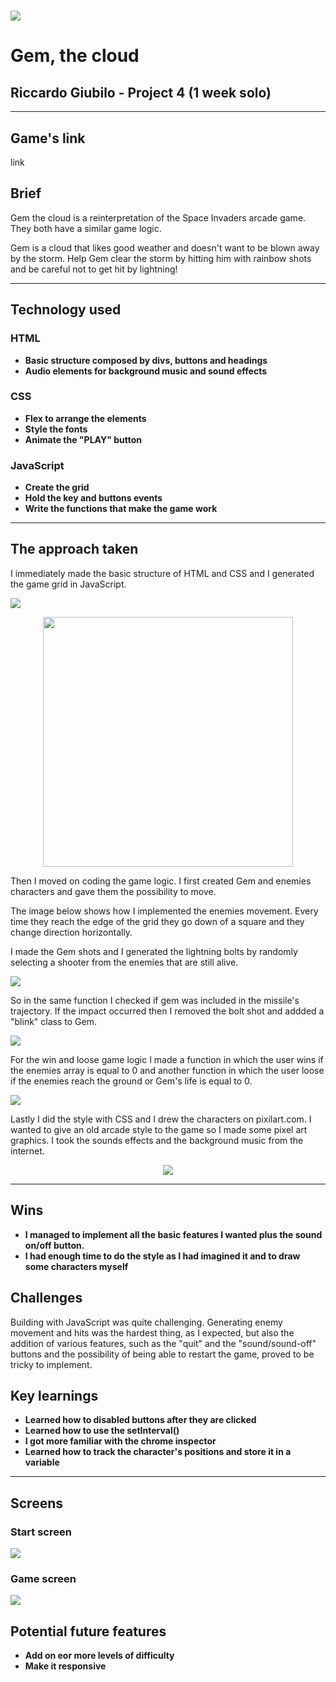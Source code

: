 # ![](https://ga-dash.s3.amazonaws.com/production/assets/logo-9f88ae6c9c3871690e33280fcf557f33.png)
# Gem, the cloud
## Riccardo Giubilo - Project 4 (1 week solo)

---
## Game's link
link 

## Brief
Gem the cloud is a reinterpretation of the Space Invaders arcade game. They both have a similar game logic. 

Gem is a cloud that likes good weather and doesn't want to be blown away by the storm. 
Help Gem clear the storm by hitting him with rainbow shots and be careful not to get hit by lightning!

---
## Technology used

### HTML
* **Basic structure composed by divs, buttons and headings**
* **Audio elements for background music and sound effects**

### CSS
* **Flex to arrange the elements**
* **Style the fonts**
* **Animate the "PLAY" button**

### JavaScript
* **Create the grid**
* **Hold the key and buttons events**
* **Write the functions that make the game work**

---
## The approach taken

I immediately made the basic structure of HTML and CSS and I generated the game grid in JavaScript. 

![](readme-images/create-grid.png)

<p align="center">
<img src="readme-images/grid.jpg" width="400">
</p>

Then I moved on coding the game logic.
I first created Gem and enemies characters and gave them the possibility to move.

The image below shows how I implemented the enemies movement. Every time they reach the edge of the grid they go down of a square and they change direction horizontally.

I made the Gem shots and I generated the lightning bolts by randomly selecting a shooter from the enemies that are still alive. 

![](readme-images/enemies-shot.png)

So in the same function I checked if gem was included in the missile's trajectory. If the impact occurred then I removed the bolt shot and addded a "blink" class to Gem.

![](readme-images/check-impact.png)

For the win and loose game logic I made a function in which the user wins if the enemies array is equal to 0 and another function in which the user loose if the enemies reach the ground or Gem's life is equal to 0.

![](readme-images/check-victory-game-over.png)

Lastly I did the style with CSS and I drew the characters on pixilart.com. 
I wanted to give an old arcade style to the game so I made some pixel art graphics. 
I took the sounds effects and the background music from the internet. 
<p align="center">
<img src="assets/gem.png">
</p>

---
## Wins

* **I managed to implement all the basic features I wanted plus the sound on/off button.**
* **I had enough time to do the style as I had imagined it and to draw some characters myself**

## Challenges

Building with JavaScript was quite challenging. Generating enemy movement and hits was the hardest thing, as I expected, but also the addition of various features, such as the "quit" and the "sound/sound-off" buttons and the possibility of being able to restart the game, proved to be tricky to implement. 

## Key learnings
* **Learned how to disabled buttons after they are clicked**
* **Learned how to use the setInterval()**
* **I got more familiar with the chrome inspector**
* **Learned how to track the character's positions and store it in a variable**

---

## Screens
### Start screen
![](readme-images/Screenshot-one.png)


### Game screen
![](readme-images/Screenshot%20-two.png)

## Potential future features
* **Add on eor more levels of difficulty**
* **Make it responsive**

